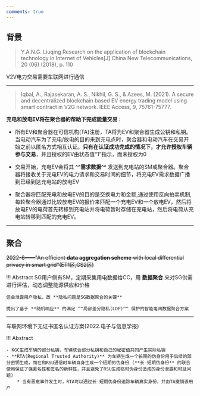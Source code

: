 ```yaml
---
comments: true
---
```



## 背景

> Y.A.N.G. Liuqing Research on the application of blockchain technology in Internet of Vehicles[J] China New Telecommunications, 20 (06) (2018), p. 110 

V2V电力交易需要车联网进行通信

-----

> Iqbal, A., Rajasekaran, A. S., Nikhil, G. S., & Azees, M. (2021). A secure and decentralized blockchain based EV energy trading model using smart contract in V2G network. IEEE Access, 9, 75761-75777.

**充电和放电EV将在聚合器的帮助下完成能量交易** : 

- 所有EV和聚合器在可信机构(TA)注册，TA将为EV和聚合器生成公钥和私钥。当电动汽车为了充电/放电的目的来到充电点时，聚合器和电动汽车在交易开始之前以匿名方式相互认证。**只有在认证成功完成的情况下，才允许授权车辆参与交易**，并且授权的EV由状态值“1”指示，而未授权为0

- 交易开始，充电EV会将其 **^^需求数据^^** 发送到充电站的SM或聚合器。聚合器将接收关于充电EV的电力请求和交易时间的细节，将充电EV需求数据广播到已经到达充电站的放电EV 

- 聚合器将匹配充电和放电EV的目的是交换电力和金额,通过使用反向拍卖机制,每轮聚合器通过比较放电EV的报价来匹配一个充电EV和一个放电EV，然后将放电EV的电荷首先转移到充电站并将电荷暂时存储在充电站，然后将电荷从充电站转移到匹配的充电EV。

----


## 聚合 

~~2022-6——"An efficient **data aggregation scheme** with local differential privacy in smart grid"(ET1区,CS2区)~~

!!! Abstract
    SG用户侧有SM，定期采集用电数据给CC，用 **数据聚合** 来对SG供需进行评估，动态调整能源供应和价格

    但会泄露用户隐私，故 **隐私问题是SG数据聚合的关键**

    提出了基于 **随机响应** 的满足 ^^局部差分隐私(LDP)^^ 保护的智能电网数据聚合方案

----

车联网环境下无证书匿名认证方案(2022.电子与信息学报)

!!! Abstract 

    - KGC生成车辆的部分私钥，车辆联合部分私钥和自己的秘密值共同产生实际私钥
    - **RTA(Regional Trusted Authority)** 为车辆生成一个长期的伪身份用于后续的部分密钥生成，而在和RSU通信时车辆自身生成一个短期的伪身份 (**长-短期伪身份** 的联合使用保证了强匿名性和签名的新鲜性，并且避免了RSU生成临时伪身份造成的身份泄露和时延问题)
        * 当有恶意事件发生时，RTA可以通过长-短期伪身份追踪车辆真实身份，并由TA撤销该用户 